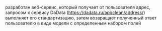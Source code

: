 разработан веб-сервис, который получает от пользователя адрес, 
запросом к сервису DaData (https://dadata.ru/api/clean/address/) выполняет его стандартизацию,
затем возвращает полученный ответ пользователю в виде модели с определенным набором полей
